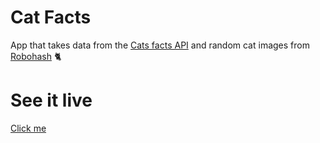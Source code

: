 # Cat Facts
App that takes data from the [Cats facts API](https://catfact.ninja) and random cat images from [Robohash](https://robohash.org) 🐈

# See it live
[Click me](https://voirs.github.io/cat-facts/)
